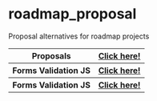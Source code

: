 # roadmap_proposal
Proposal alternatives for roadmap projects 
<table>
    <tr>
        <th>Proposals</th>
        <th><a href="https://jtoledom1.github.io/roadmap_proposal/">Click here!</a></th>
    </tr>
    <tr>
        <th>Forms Validation JS</th>
        <th><a href="https://jtoledom1.github.io/roadmap_proposal/HTML/Forms_Validation_JS">Click here!</a></th>
    </tr>
    <tr>
        <th>Forms Validation JS</th>
        <th><a href="https://jtoledom1.github.io/roadmap_proposal/HTML/Forms_Validation/01">Click here!</a></th>
    </tr>

</table>
